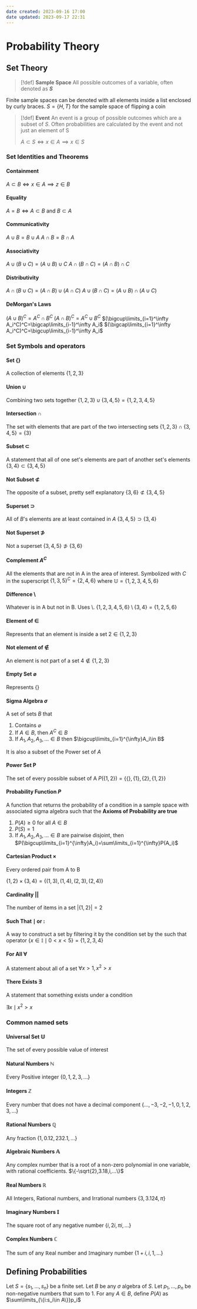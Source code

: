 ```yaml
---
date created: 2023-09-16 17:00
date updated: 2023-09-17 22:31
---
```


# Probability Theory

## Set Theory

> [!def]
> **Sample Space**
> All possible outcomes of a variable, often denoted as **$S$**

Finite sample spaces can be denoted with all elements inside a list enclosed by curly braces.
$S=\{H,T\}$ for the sample space of flipping a coin

> [!def]
> **Event**
> An event is a group of possible outcomes which are a subset of $S$. Often probabilities are calculated by the event and not just an element of S
>
> $A\subset S\iff x\in A \implies x\in S$

### Set Identities and Theorems

#### Containment

$A\subset B\iff x\in A \implies z\in B$

#### Equality

$A=B\iff A\subset B\text{ and }B\subset A$

#### Communicativity

$A\cup B=B\cup A$
$A\cap B=B\cap A$

#### Associativity

$A\cup(B\cup C)=(A\cup B)\cup C$
$A\cap(B\cap C)=(A\cap B)\cap C$

#### Distributivity

$A\cap(B\cup C)=(A\cap B)\cup(A\cap C)$
$A\cup(B\cap C)=(A\cup B)\cap(A\cup C)$

#### DeMorgan's Laws

$(A\cup B)^C=A^C\cap B^C$
$(A\cap B)^C=A^C\cup B^C$
$(\bigcup\limits_{i=1}^\infty A_i^C)^C=\bigcap\limits_{i-1}^\infty A_i$
$(\bigcap\limits_{i=1}^\infty A_i^C)^C=\bigcup\limits_{i-1}^\infty A_i$

### Set Symbols and operators

#### Set $\{\}$

A collection of elements
$\{1, 2, 3\}$

#### Union $\cup$

Combining two sets together
$\{1,2,3\}\cup\{3,4,5\}=\{1,2,3,4,5\}$

#### Intersection $\cap$

The set with elements that are part of the two intersecting sets
$\{1,2,3\}\cap\{3,4,5\}=\{3\}$

#### Subset $\subset$

A statement that all of one set's elements are part of another set's elements
$\{3,4\}\subset\{3,4,5\}$

#### Not Subset $\not\subset$

The opposite of a subset, pretty self explanatory
$\{3,6\}\not\subset\{3,4,5\}$

#### Superset $\supset$

All of $B$'s elements are at least contained in $A$
$\{3,4,5\}\supset\{3,4\}$

#### Not Superset $\not\supset$

Not a superset
$\{3,4,5\}\not\supset\{3,6\}$

#### Complement $A^C$

All the elements that are not in A in the area of interest. Symbolized with $C$ in the superscript
$\{1,3,5\}^C=\{2,4,6\}$ where $\mathbb{U}=\{1,2,3,4,5,6\}$

#### Difference $\setminus$

Whatever is in A but not in B. Uses $\setminus$.
$\{1,2,3,4,5,6\}\setminus\{3,4\}=\{1,2,5,6\}$

#### Element of $\in$

Represents that an element is inside a set
$2\in\{1,2,3\}$

#### Not element of $\notin$

An element is not part of a set
$4\notin\{1,2,3\}$

#### Empty Set $\varnothing$

Represents $\{\}$

#### Sigma Algebra $\sigma$

A set of sets $B$ that

1. Contains $\varnothing$
2. If $A\in B$, then $A^C\in B$
3. If $A_1,A_2,A_3,...\in B$ then $\bigcup\limits_{i=1}^{\infty}A_i\in B$

It is also a subset of the Power set of $A$

#### Power Set $\textbf{P}$

The set of every possible subset of A
$P(\{1,2\})=\{\{\},\{1\},\{2\},\{1,2\}\}$

#### Probability Function $P$

A function that returns the probability of a condition in a sample space with associated sigma algebra such that the **Axioms of Probability are true**

1. $P(A)\ge0$ for all $A\in B$
2. $P(S)=1$
3. If $A_1,A_2,A_3,...\in B$ are pairwise disjoint, then $P(\bigcup\limits_{i=1}^{\infty}A_i)=\sum\limits_{i=1}^{\infty}P(A_i)$

#### Cartesian Product $\times$

Every ordered pair from A to B

$\{1,2\}\times\{3,4\}=\{(1,3),(1,4),(2,3),(2,4)\}$

#### Cardinality $||$

The number of items in a set
$|\{1,2\}|=2$

#### Such That $\mid$ or $:$

A way to construct a set by filtering it by the condition set by the such that operator
$\{x\in\mathbb{I}\mid0<x<5\}=\{1,2,3,4\}$

#### For All $\forall$

A statement about all of a set
$\forall x>1,x^2>x$

#### There Exists $\exists$

A statement that something exists under a condition

$\exists x\mid x^2>x$

### Common named sets

#### Universal Set $\mathbb{U}$

The set of every possible value of interest

#### Natural Numbers $\mathbb{N}$

Every Positive integer
$\{0,1,2,3,...\}$

#### Integers $\mathbb{Z}$

Every number that does not have a decimal component
$\{...,-3,-2,-1,0,1,2,3,...\}$

#### Rational Numbers $\mathbb{Q}$

Any fraction
$\{1, 0.12, 232.1,...\}$

#### Algebraic Numbers $\mathbb{A}$

Any complex number that is a root of a non-zero polynomial in one variable, with rational coefficients.
$\{-\sqrt{2},3.18,i,...\}$

#### Real Numbers $\mathbb{R}$

All Integers, Rational numbers, and Irrational numbers
$\{3,3.124,\pi\}$

#### Imaginary Numbers $\mathbb{I}$

The square root of any negative number
$\{i,2i,\pi i,...\}$

#### Complex Numbers $\mathbb{C}$

The sum of any $\mathbb{R}$eal number and $\mathbb{I}$maginary number
$\{1+i,i,1,...\}$

## Defining Probabilities

Let $S=\{s_1,...,s_n\}$ be a finite set. Let $B$ be any $\sigma$ algebra of $S$. Let $p_1,...,p_n$ be non-negative numbers that sum to 1.
For any $A\in B$, define $P(A)$ as $\sum\limits_{\{i:s_i\in A\}}p_i$
